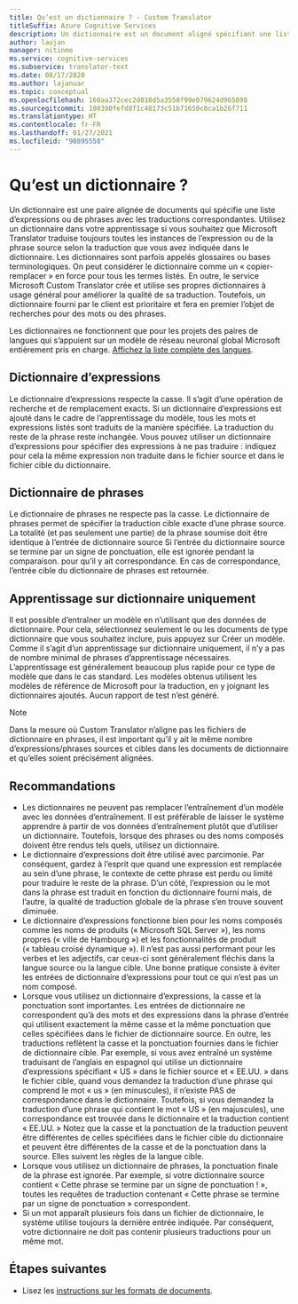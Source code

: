 ```yaml
---
title: Qu’est un dictionnaire ? - Custom Translator
titleSuffix: Azure Cognitive Services
description: Un dictionnaire est un document aligné spécifiant une liste d’expressions ou de phrases (avec leur traduction) que Microsoft Translator devra traduire toujours de la même façon. Les dictionnaires sont parfois appelés glossaires ou bases terminologiques.
author: laujan
manager: nitinme
ms.service: cognitive-services
ms.subservice: translator-text
ms.date: 08/17/2020
ms.author: lajanuar
ms.topic: conceptual
ms.openlocfilehash: 160aa372cec2d018d5a3558f99e079624d965098
ms.sourcegitcommit: 100390fefd8f1c48173c51b71650c8ca1b26f711
ms.translationtype: HT
ms.contentlocale: fr-FR
ms.lasthandoff: 01/27/2021
ms.locfileid: "98895558"
---
```

# <a name="what-is-a-dictionary"></a>Qu’est un dictionnaire ?

Un dictionnaire est une paire alignée de documents qui spécifie une liste d’expressions ou de phrases avec les traductions correspondantes. Utilisez un dictionnaire dans votre apprentissage si vous souhaitez que Microsoft Translator traduise toujours toutes les instances de l’expression ou de la phrase source selon la traduction que vous avez indiquée dans le dictionnaire. Les dictionnaires sont parfois appelés glossaires ou bases terminologiques. On peut considérer le dictionnaire comme un « copier-remplacer » en force pour tous les termes listés. En outre, le service Microsoft Custom Translator crée et utilise ses propres dictionnaires à usage général pour améliorer la qualité de sa traduction. Toutefois, un dictionnaire fourni par le client est prioritaire et fera en premier l’objet de recherches pour des mots ou des phrases.

Les dictionnaires ne fonctionnent que pour les projets des paires de langues qui s’appuient sur un modèle de réseau neuronal global Microsoft entièrement pris en charge. [Affichez la liste complète des langues](../language-support.md#customization).

## <a name="phrase-dictionary"></a>Dictionnaire d’expressions
Le dictionnaire d’expressions respecte la casse. Il s’agit d’une opération de recherche et de remplacement exacts. Si un dictionnaire d’expressions est ajouté dans le cadre de l’apprentissage du modèle, tous les mots et expressions listés sont traduits de la manière spécifiée. La traduction du reste de la phrase reste inchangée. Vous pouvez utiliser un dictionnaire d’expressions pour spécifier des expressions à ne pas traduire : indiquez pour cela la même expression non traduite dans le fichier source et dans le fichier cible du dictionnaire.

## <a name="sentence-dictionary"></a>Dictionnaire de phrases
Le dictionnaire de phrases ne respecte pas la casse. Le dictionnaire de phrases permet de spécifier la traduction cible exacte d’une phrase source. La totalité (et pas seulement une partie) de la phrase soumise doit être identique à l’entrée de dictionnaire source Si l’entrée du dictionnaire source se termine par un signe de ponctuation, elle est ignorée pendant la comparaison. pour qu’il y ait correspondance.  En cas de correspondance, l’entrée cible du dictionnaire de phrases est retournée.

## <a name="dictionary-only-trainings"></a>Apprentissage sur dictionnaire uniquement
Il est possible d’entraîner un modèle en n’utilisant que des données de dictionnaire. Pour cela, sélectionnez seulement le ou les documents de type dictionnaire que vous souhaitez inclure, puis appuyez sur Créer un modèle. Comme il s’agit d’un apprentissage sur dictionnaire uniquement, il n’y a pas de nombre minimal de phrases d’apprentissage nécessaires. L’apprentissage est généralement beaucoup plus rapide pour ce type de modèle que dans le cas standard.  Les modèles obtenus utilisent les modèles de référence de Microsoft pour la traduction, en y joignant les dictionnaires ajoutés.  Aucun rapport de test n’est généré.

>[!Note]
>Dans la mesure où Custom Translator n’aligne pas les fichiers de dictionnaire en phrases, il est important qu’il y ait le même nombre d’expressions/phrases sources et cibles dans les documents de dictionnaire et qu’elles soient précisément alignées.

## <a name="recommendations"></a>Recommandations

- Les dictionnaires ne peuvent pas remplacer l’entraînement d’un modèle avec les données d’entraînement. Il est préférable de laisser le système apprendre à partir de vos données d’entraînement plutôt que d’utiliser un dictionnaire. Toutefois, lorsque des phrases ou des noms composés doivent être rendus tels quels, utilisez un dictionnaire.
- Le dictionnaire d’expressions doit être utilisé avec parcimonie. Par conséquent, gardez à l’esprit que quand une expression est remplacée au sein d’une phrase, le contexte de cette phrase est perdu ou limité pour traduire le reste de la phrase. D’un côté, l’expression ou le mot dans la phrase est traduit en fonction du dictionnaire fourni mais, de l’autre, la qualité de traduction globale de la phrase s’en trouve souvent diminuée.
- Le dictionnaire d’expressions fonctionne bien pour les noms composés comme les noms de produits (« Microsoft SQL Server »), les noms propres (« ville de Hambourg ») et les fonctionnalités de produit (« tableau croisé dynamique »). Il n’est pas aussi performant pour les verbes et les adjectifs, car ceux-ci sont généralement fléchis dans la langue source ou la langue cible. Une bonne pratique consiste à éviter les entrées de dictionnaire d’expressions pour tout ce qui n’est pas un nom composé.
- Lorsque vous utilisez un dictionnaire d’expressions, la casse et la ponctuation sont importantes. Les entrées de dictionnaire ne correspondent qu’à des mots et des expressions dans la phrase d’entrée qui utilisent exactement la même casse et la même ponctuation que celles spécifiées dans le fichier de dictionnaire source. En outre, les traductions reflètent la casse et la ponctuation fournies dans le fichier de dictionnaire cible. Par exemple, si vous avez entraîné un système traduisant de l’anglais en espagnol qui utilise un dictionnaire d’expressions spécifiant « US » dans le fichier source et « EE.UU. » dans le fichier cible, quand vous demandez la traduction d’une phrase qui comprend le mot « us » (en minuscules), il n’existe PAS de correspondance dans le dictionnaire. Toutefois, si vous demandez la traduction d’une phrase qui contient le mot « US » (en majuscules), une correspondance est trouvée dans le dictionnaire et la traduction contient « EE.UU. » Notez que la casse et la ponctuation de la traduction peuvent être différentes de celles spécifiées dans le fichier cible du dictionnaire et peuvent être différentes de la casse et de la ponctuation dans la source. Elles suivent les règles de la langue cible.
- Lorsque vous utilisez un dictionnaire de phrases, la ponctuation finale de la phrase est ignorée. Par exemple, si votre dictionnaire source contient « Cette phrase se termine par un signe de ponctuation ! », toutes les requêtes de traduction contenant « Cette phrase se termine par un signe de ponctuation » correspondent.
- Si un mot apparaît plusieurs fois dans un fichier de dictionnaire, le système utilise toujours la dernière entrée indiquée. Par conséquent, votre dictionnaire ne doit pas contenir plusieurs traductions pour un même mot.

## <a name="next-steps"></a>Étapes suivantes

- Lisez les [instructions sur les formats de documents](document-formats-naming-convention.md).